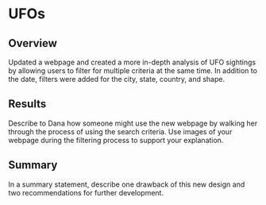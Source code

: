 # UFOs

## Overview

Updated a webpage and created a more in-depth analysis of UFO sightings by allowing users to filter for multiple criteria at the same time. In addition to the date, filters were added for the city, state, country, and shape.

## Results

Describe to Dana how someone might use the new webpage by walking her through the process of using the search criteria. Use images of your webpage during the filtering process to support your explanation.

## Summary

In a summary statement, describe one drawback of this new design and two recommendations for further development.

